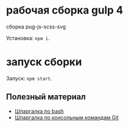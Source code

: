 # рабочая сборка gulp 4

сборка pug-js-scss-svg

Установка: `npm i`.

# запуск сборки

Запуск: `npm start`.

## Полезный материал

-   [Шпаргалка по bash](https://github.com/nicothin/web-development/tree/master/bash)
-   [Шпаргалка по консольным командам Git](https://github.com/nicothin/web-development/tree/master/git)
